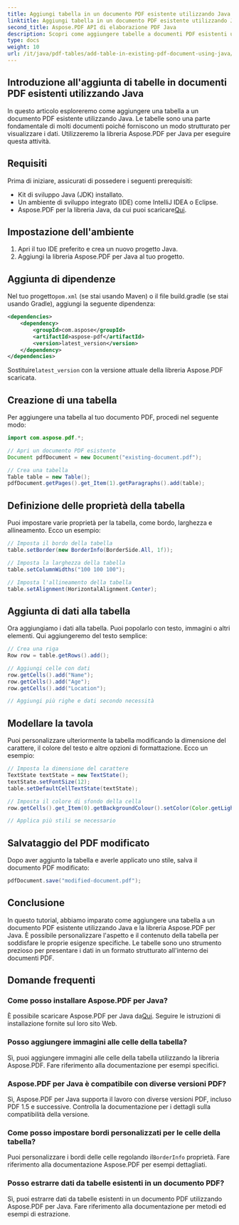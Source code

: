 ```yaml
---
title: Aggiungi tabella in un documento PDF esistente utilizzando Java
linktitle: Aggiungi tabella in un documento PDF esistente utilizzando Java
second_title: Aspose.PDF API di elaborazione PDF Java
description: Scopri come aggiungere tabelle a documenti PDF esistenti utilizzando Java e Aspose.PDF per Java. Guida passo passo con esempi di codice.
type: docs
weight: 10
url: /it/java/pdf-tables/add-table-in-existing-pdf-document-using-java/
---
```


## Introduzione all'aggiunta di tabelle in documenti PDF esistenti utilizzando Java

In questo articolo esploreremo come aggiungere una tabella a un documento PDF esistente utilizzando Java. Le tabelle sono una parte fondamentale di molti documenti poiché forniscono un modo strutturato per visualizzare i dati. Utilizzeremo la libreria Aspose.PDF per Java per eseguire questa attività.

## Requisiti

Prima di iniziare, assicurati di possedere i seguenti prerequisiti:

- Kit di sviluppo Java (JDK) installato.
- Un ambiente di sviluppo integrato (IDE) come IntelliJ IDEA o Eclipse.
-  Aspose.PDF per la libreria Java, da cui puoi scaricare[Qui](https://releases.aspose.com/pdf/java/).

## Impostazione dell'ambiente

1. Apri il tuo IDE preferito e crea un nuovo progetto Java.
2. Aggiungi la libreria Aspose.PDF per Java al tuo progetto.

## Aggiunta di dipendenze

 Nel tuo progetto`pom.xml` (se stai usando Maven) o il file build.gradle (se stai usando Gradle), aggiungi la seguente dipendenza:

```xml
<dependencies>
    <dependency>
        <groupId>com.aspose</groupId>
        <artifactId>aspose-pdf</artifactId>
        <version>latest_version</version>
    </dependency>
</dependencies>
```

 Sostituire`latest_version` con la versione attuale della libreria Aspose.PDF scaricata.

## Creazione di una tabella

Per aggiungere una tabella al tuo documento PDF, procedi nel seguente modo:

```java
import com.aspose.pdf.*;

// Apri un documento PDF esistente
Document pdfDocument = new Document("existing-document.pdf");

// Crea una tabella
Table table = new Table();
pdfDocument.getPages().get_Item(1).getParagraphs().add(table);
```

## Definizione delle proprietà della tabella

Puoi impostare varie proprietà per la tabella, come bordo, larghezza e allineamento. Ecco un esempio:

```java
// Imposta il bordo della tabella
table.setBorder(new BorderInfo(BorderSide.All, 1f));

// Imposta la larghezza della tabella
table.setColumnWidths("100 100 100");

// Imposta l'allineamento della tabella
table.setAlignment(HorizontalAlignment.Center);
```

## Aggiunta di dati alla tabella

Ora aggiungiamo i dati alla tabella. Puoi popolarlo con testo, immagini o altri elementi. Qui aggiungeremo del testo semplice:

```java
// Crea una riga
Row row = table.getRows().add();

// Aggiungi celle con dati
row.getCells().add("Name");
row.getCells().add("Age");
row.getCells().add("Location");

// Aggiungi più righe e dati secondo necessità
```

## Modellare la tavola

Puoi personalizzare ulteriormente la tabella modificando la dimensione del carattere, il colore del testo e altre opzioni di formattazione. Ecco un esempio:

```java
// Imposta la dimensione del carattere
TextState textState = new TextState();
textState.setFontSize(12);
table.setDefaultCellTextState(textState);

// Imposta il colore di sfondo della cella
row.getCells().get_Item(0).getBackgroundColour().setColor(Color.getLightGray());

// Applica più stili se necessario
```

## Salvataggio del PDF modificato

Dopo aver aggiunto la tabella e averle applicato uno stile, salva il documento PDF modificato:

```java
pdfDocument.save("modified-document.pdf");
```

## Conclusione

In questo tutorial, abbiamo imparato come aggiungere una tabella a un documento PDF esistente utilizzando Java e la libreria Aspose.PDF per Java. È possibile personalizzare l'aspetto e il contenuto della tabella per soddisfare le proprie esigenze specifiche. Le tabelle sono uno strumento prezioso per presentare i dati in un formato strutturato all'interno dei documenti PDF.

## Domande frequenti

### Come posso installare Aspose.PDF per Java?

 È possibile scaricare Aspose.PDF per Java da[Qui](https://releases.aspose.com/pdf/java/). Seguire le istruzioni di installazione fornite sul loro sito Web.

### Posso aggiungere immagini alle celle della tabella?

Sì, puoi aggiungere immagini alle celle della tabella utilizzando la libreria Aspose.PDF. Fare riferimento alla documentazione per esempi specifici.

### Aspose.PDF per Java è compatibile con diverse versioni PDF?

Sì, Aspose.PDF per Java supporta il lavoro con diverse versioni PDF, incluso PDF 1.5 e successive. Controlla la documentazione per i dettagli sulla compatibilità della versione.

### Come posso impostare bordi personalizzati per le celle della tabella?

 Puoi personalizzare i bordi delle celle regolando il`BorderInfo` proprietà. Fare riferimento alla documentazione Aspose.PDF per esempi dettagliati.

### Posso estrarre dati da tabelle esistenti in un documento PDF?

Sì, puoi estrarre dati da tabelle esistenti in un documento PDF utilizzando Aspose.PDF per Java. Fare riferimento alla documentazione per metodi ed esempi di estrazione.